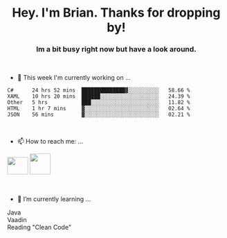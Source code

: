 <H1 align="center">Hey. I'm Brian. Thanks for dropping by!</H1>
<H3 align="center">Im a bit busy right now but have a look around.</H3>
<br/>

- 🔭 This week I'm currently working on ...
<!--START_SECTION:waka-->
```text
C#      24 hrs 52 mins  ██████████████▓░░░░░░░░░░   58.66 % 
XAML    10 hrs 20 mins  ██████░░░░░░░░░░░░░░░░░░░   24.39 % 
Other   5 hrs           ███░░░░░░░░░░░░░░░░░░░░░░   11.82 % 
HTML    1 hr 7 mins     ▓░░░░░░░░░░░░░░░░░░░░░░░░   02.64 % 
JSON    56 mins         ▓░░░░░░░░░░░░░░░░░░░░░░░░   02.21 % 
```
<!--END_SECTION:waka-->
<br/>

- 📫 How to reach me: ...
<p>
  <a href="https://www.linkedin.com/in/brian-appleton/"><img width="48" height="40" src="https://github.com/appleton6509/appleton6509/blob/main/linkedin.png?raw=true"></a>
    <a href="https://github.com/appleton6509"><img width="48" height="48" src="https://github.com/appleton6509/appleton6509/blob/main/github.png?raw=true"></a>
</p>
<br/>

- 🌱 I’m currently learning ...
<p>
Java<br/> 
Vaadin<br/>
Reading "Clean Code"<br/>
</p>


<!--
**appleton6509/appleton6509** is a ✨ _special_ ✨ repository because its `README.md` (this file) appears on your GitHub profile.

